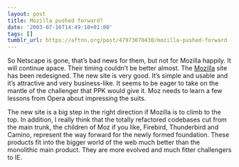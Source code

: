 ```yaml
---
layout: post
title: Mozilla pushed forward?
date: '2003-07-16T14:49:10+01:00'
tags: []
tumblr_url: https://aftnn.org/post/47973070430/mozilla-pushed-forward
---
```

<p>So Netscape is gone, that&rsquo;s bad news for them, but not for Mozilla happily. It will continue apace. Their timing couldn&rsquo;t be better almost. The <a href="http://www.mozilla.org">Mozilla</a> site has been redesigned. The new site is very good. It&rsquo;s simple and usable and it&rsquo;s attractive and very business-like. It seems to be eager to take on the mantle of the challenger that PPK would give it. Moz needs to learn a few lessons from Opera about impressing the suits.</p>
<p>The new site is a big step in the right direction if Mozilla is to climb to the top. In addition, I really think that the totally refactored codebases cut from the main trunk, the children of Moz if you like, Firebird, Thunderbird and Camino, represent the way forward for the newly formed foundation. These products fit into the bigger world of the web much better than the monolithic main product. They are more evolved and much fitter challengers to IE.</p>
